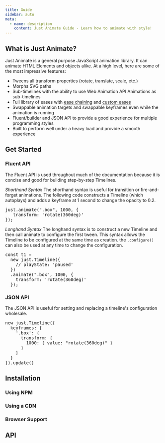 ```yaml
---
title: Guide
sidebar: auto
meta:
  - name: description
    content: Just Animate Guide - Learn how to animate with style!
---
```


## What is Just Animate? 

Just Animate is a general purpose JavaScript animation library. It can animate HTML Elements and objects alike. At a high level, here are some of the most impressive features:

- Tweens all transform properties (rotate, translate, scale, etc.)
- Morphs SVG paths
- Sub-timelines with the ability to use Web Animation API Animations as sub-timelines
- Full library of eases with [ease chaining](#ease-chaining) and [custom eases](#custom-eases)
- Swappable animation targets and swappable keyframes even while the animation is running
- Fluent/builder and JSON API to provide a good experience for multiple programming styles
- Built to perform well under a heavy load and provide a smooth experience

## Get Started

### Fluent API
The Fluent API is used throughout much of the documentation because it is concise and good for building step-by-step Timelines.

*Shorthand Syntax*
The shorthand syntax is useful for transition or fire-and-forget animations. The following code constructs a Timeline (which autoplays) and adds a keyframe at 1 second to change the opacity to 0.2.

<CodePen mode="middle" :height="200">
<pre data-lang="js">
just.animate(".box", 1000, { 
   transform: 'rotate(360deg)'
});
</pre>
</CodePen>

*Longhand Syntax*
The longhand syntax is to construct a new Timeline and then call animate to configure the first tween. This syntax allows the Timeline to be configured at the same time as creation. the `.configure()` can also be used at any time to change the configuration.

<CodePen mode="middle" :height="240">
<pre data-lang="js">
const t1 = 
  new just.Timeline({ 
    // playState: 'paused' 
  })
  .animate(".box", 1000, { 
    transform: 'rotate(360deg)'
  });
</pre>
</CodePen>


### JSON API
The JSON API is useful for setting and replacing a timeline's configuration wholesale.

<CodePen mode="middle" :height="320">
<pre data-lang="js">
new just.Timeline({
  keyframes: {
    '.box': {
      transform: {
        1000: { value: "rotate(360deg)" }
      }
    }
  }
}).update()
</pre>
</CodePen>

## Installation

### Using NPM

### Using a CDN
  
### Browser Support
 
## API
